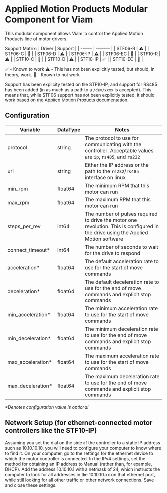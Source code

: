 # Applied Motion Products Modular Component for Viam

This modular component allows Viam to control the Applied Motion Products line of motor drivers.

Support Matrix:
| Driver | Support |
| ------ | ------- |
| STF06-R | :warning: |
| STF06-C | :no_entry_sign: |
| STF06-D | :warning: |
| STF06-IP | :warning: |
| STF06-EC | :no_entry_sign: |
| STF10-R | :warning: |
| STF10-C | :no_entry_sign: |
| STF10-D | :warning: |
| STF10-IP | :white_check_mark: |
| STF10-EC | :no_entry_sign: |

:white_check_mark: - Known to work
:warning: - This has not been explicitly tested, but should, in theory, work.
:no_entry_sign: - Known to not work

Support has been explicity tested on the STF10-IP, and support for RS485 has been added (in as much as a path to a `/dev/xxxx` is accepted). This means that, while STF06 support has not been explicitly tested, it should work based on the Applied Motion Products documentation.

## Configuration
| Variable | DataType | Notes |
| -------- | -------- | ----- |
| protocol | string   | The protocol to use for communicating with the controller. Acceptable values are `ip`, `rs485`, and `rs232` |
| uri      | string   | Either the IP address or the path to the `rs232`/`rs485` interface on linux |
| min_rpm  | float64  | The minimum RPM that this motor can run |
| max_rpm  | float64  | The maximum RPM that this motor can run |
| steps_per_rev | int64 | The number of pulses required to drive the motor one revolution. This is configured in the drive using the Applied Motion software |
| connect_timeout* | int64 | The number of seconds to wait for the drive to respond |
| acceleration* | float64 | The default acceleration rate to use for the start of move commands |
| deceleration* | float64 | The default deceleration rate to use for the end of move commands and explicit stop commands |
| min_acceleration* | float64 | The minimum acceleration rate to use for the start of move commands |
| min_deceleration* | float64 | The minimum deceleration rate to use for the end of move commands and explicit stop commands |
| max_acceleration* | float64 | The maximum acceleration rate to use for the start of move commands |
| max_deceleration* | float64 | The maximum deceleration rate to use for the end of move commands and explicit stop commands |

_*Denotes configuration value is optional_

## Network Setup (for ethernet-connected motor controllers like the STF10-IP)

Assuming you set the dial on the side of the controller to a static IP address such as 10.10.10.10, you will need to configure your computer to know where to find it. On your computer, go to the settings for the ethernet device to which the motor controller is connected. In the IPv4 settings, set the method for obtaining an IP address to Manual (rather than, for example, DHCP). Add the address 10.10.10.1 with a netmask of 24, which instructs the computer to look for all addresses in the 10.10.10.xx on that ethernet port, while still looking for all other traffic on other network connections. Save and close these settings.

